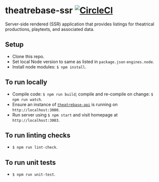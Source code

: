 # theatrebase-ssr [![CircleCI](https://circleci.com/gh/andygout/theatrebase-ssr/tree/master.svg?style=svg)](https://circleci.com/gh/andygout/theatrebase-ssr/tree/master)

Server-side rendered (SSR) application that provides listings for theatrical productions, playtexts, and associated data.

## Setup
- Clone this repo.
- Set local Node version to same as listed in `package.json` `engines.node`.
- Install node modules: `$ npm install`.

## To run locally
- Compile code: `$ npm run build`; compile and re-compile on change: `$ npm run watch`.
- Ensure an instance of [`theatrebase-api`](https://github.com/andygout/theatrebase-api) is running on `http://localhost:3000`.
- Run server using `$ npm start` and visit homepage at `http://localhost:3003`.

## To run linting checks
- `$ npm run lint-check`.

## To run unit tests
- `$ npm run unit-test`.
